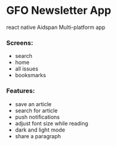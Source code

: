 # GFO Newsletter App 
react native Aidspan Multi-platform app

### Screens: 
  - search
  - home
  - all issues
  - booksmarks
  
### Features: 
  - save an article
  - search for article
  - push notifications
  - adjust font size while reading
  - dark and light mode
  - share a paragraph

